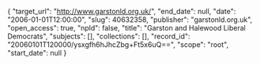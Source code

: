 {
  "target_url": "http://www.garstonld.org.uk/", 
  "end_date": null, 
  "date": "2006-01-01T12:00:00", 
  "slug": 40632358, 
  "publisher": "garstonld.org.uk", 
  "open_access": true, 
  "npld": false, 
  "title": "Garston and Halewood Liberal Democrats", 
  "subjects": [], 
  "collections": [], 
  "record_id": "20060101T120000/ysxgfh6hJhcZbg+Ft5x6uQ==", 
  "scope": "root", 
  "start_date": null
}

